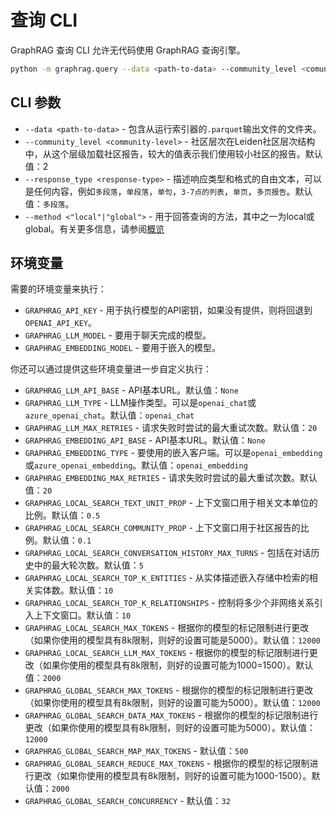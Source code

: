 

# 查询 CLI

GraphRAG 查询 CLI 允许无代码使用 GraphRAG 查询引擎。

```bash
python -m graphrag.query --data <path-to-data> --community_level <comunit-level> --response_type <response-type> --method <"local"|"global"> <query>
```

## CLI 参数

- `--data <path-to-data>` - 包含从运行索引器的`.parquet`输出文件的文件夹。
- `--community_level <community-level>` - 社区层次在Leiden社区层次结构中，从这个层级加载社区报告，较大的值表示我们使用较小社区的报告。默认值：2
- `--response_type <response-type>` - 描述响应类型和格式的自由文本，可以是任何内容，例如`多段落`，`单段落`，`单句`，`3-7点的列表`，`单页`，`多页报告`。默认值：`多段落`。
- `--method <"local"|"global">` - 用于回答查询的方法，其中之一为local或global。有关更多信息，请参阅[概览](overview.md)

## 环境变量



需要的环境变量来执行：
- `GRAPHRAG_API_KEY` - 用于执行模型的API密钥，如果没有提供，则将回退到`OPENAI_API_KEY`。
- `GRAPHRAG_LLM_MODEL` - 要用于聊天完成的模型。
- `GRAPHRAG_EMBEDDING_MODEL` - 要用于嵌入的模型。

你还可以通过提供这些环境变量进一步自定义执行：

- `GRAPHRAG_LLM_API_BASE` - API基本URL。默认值：`None`
- `GRAPHRAG_LLM_TYPE` - LLM操作类型。可以是`openai_chat`或`azure_openai_chat`。默认值：`openai_chat`
- `GRAPHRAG_LLM_MAX_RETRIES` - 请求失败时尝试的最大重试次数。默认值：`20`
- `GRAPHRAG_EMBEDDING_API_BASE` - API基本URL。默认值：`None`
- `GRAPHRAG_EMBEDDING_TYPE` - 要使用的嵌入客户端。可以是`openai_embedding`或`azure_openai_embedding`。默认值：`openai_embedding`
- `GRAPHRAG_EMBEDDING_MAX_RETRIES` - 请求失败时尝试的最大重试次数。默认值：`20`
- `GRAPHRAG_LOCAL_SEARCH_TEXT_UNIT_PROP` - 上下文窗口用于相关文本单位的比例。默认值：`0.5`
- `GRAPHRAG_LOCAL_SEARCH_COMMUNITY_PROP` - 上下文窗口用于社区报告的比例。默认值：`0.1`
- `GRAPHRAG_LOCAL_SEARCH_CONVERSATION_HISTORY_MAX_TURNS` - 包括在对话历史中的最大轮次数。默认值：`5`
- `GRAPHRAG_LOCAL_SEARCH_TOP_K_ENTITIES` - 从实体描述嵌入存储中检索的相关实体数。默认值：`10`
- `GRAPHRAG_LOCAL_SEARCH_TOP_K_RELATIONSHIPS` - 控制将多少个非网络关系引入上下文窗口。默认值：`10`
- `GRAPHRAG_LOCAL_SEARCH_MAX_TOKENS` - 根据你的模型的标记限制进行更改（如果你使用的模型具有8k限制，则好的设置可能是5000）。默认值：`12000`
- `GRAPHRAG_LOCAL_SEARCH_LLM_MAX_TOKENS` - 根据你的模型的标记限制进行更改（如果你使用的模型具有8k限制，则好的设置可能为1000=1500）。默认值：`2000`
- `GRAPHRAG_GLOBAL_SEARCH_MAX_TOKENS` - 根据你的模型的标记限制进行更改（如果你使用的模型具有8k限制，则好的设置可能为5000）。默认值：`12000`
- `GRAPHRAG_GLOBAL_SEARCH_DATA_MAX_TOKENS` - 根据你的模型的标记限制进行更改（如果你使用的模型具有8k限制，则好的设置可能为5000）。默认值：`12000`
- `GRAPHRAG_GLOBAL_SEARCH_MAP_MAX_TOKENS` - 默认值：`500`
- `GRAPHRAG_GLOBAL_SEARCH_REDUCE_MAX_TOKENS` - 根据你的模型的标记限制进行更改（如果你使用的模型具有8k限制，则好的设置可能为1000-1500）。默认值：`2000`
- `GRAPHRAG_GLOBAL_SEARCH_CONCURRENCY` - 默认值：`32`


